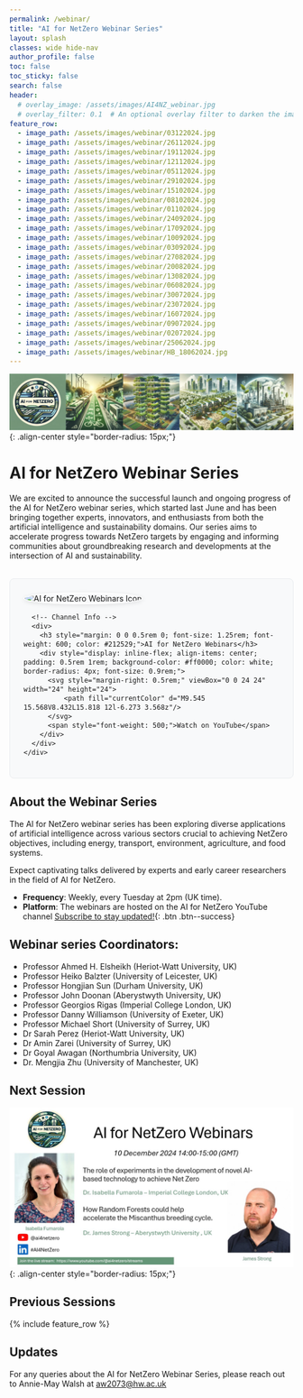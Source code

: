 ```yaml
---
permalink: /webinar/
title: "AI for NetZero Webinar Series"
layout: splash
classes: wide hide-nav
author_profile: false
toc: false
toc_sticky: false
search: false
header:
  # overlay_image: /assets/images/AI4NZ_webinar.jpg
  # overlay_filter: 0.1  # An optional overlay filter to darken the image (value is between 0 and 1)
feature_row:
  - image_path: /assets/images/webinar/03122024.jpg
  - image_path: /assets/images/webinar/26112024.jpg
  - image_path: /assets/images/webinar/19112024.jpg
  - image_path: /assets/images/webinar/12112024.jpg
  - image_path: /assets/images/webinar/05112024.jpg
  - image_path: /assets/images/webinar/29102024.jpg
  - image_path: /assets/images/webinar/15102024.jpg
  - image_path: /assets/images/webinar/08102024.jpg
  - image_path: /assets/images/webinar/01102024.jpg
  - image_path: /assets/images/webinar/24092024.jpg
  - image_path: /assets/images/webinar/17092024.jpg
  - image_path: /assets/images/webinar/10092024.jpg
  - image_path: /assets/images/webinar/03092024.jpg
  - image_path: /assets/images/webinar/27082024.jpg
  - image_path: /assets/images/webinar/20082024.jpg
  - image_path: /assets/images/webinar/13082024.jpg
  - image_path: /assets/images/webinar/06082024.jpg
  - image_path: /assets/images/webinar/30072024.jpg
  - image_path: /assets/images/webinar/23072024.jpg
  - image_path: /assets/images/webinar/16072024.jpg
  - image_path: /assets/images/webinar/09072024.jpg
  - image_path: /assets/images/webinar/02072024.jpg
  - image_path: /assets/images/webinar/25062024.jpg
  - image_path: /assets/images/webinar/HB_18062024.jpg
---
```



![image-center](/assets/images/AI4NZ_webinar.jpg){: .align-center style="border-radius: 15px;"}
# AI for NetZero Webinar Series

We are excited to announce the successful launch and ongoing progress of the AI for NetZero webinar series, which started last June and has been bringing together experts, innovators, and enthusiasts from both the artificial intelligence and sustainability domains. Our series aims to accelerate progress towards NetZero targets by engaging and informing communities about groundbreaking research and developments at the intersection of AI and sustainability. 

<div style="margin: 2rem 0; font-family: -apple-system, BlinkMacSystemFont, 'Segoe UI', Roboto, 'Helvetica Neue', Arial, sans-serif;">
  <a href="https://www.youtube.com/@ai4netzero" style="text-decoration: none; color: inherit;">
    <div style="display: flex; align-items: center; padding: 1.5rem; border-radius: 8px; background-color: #f8f9fa; border: 1px solid #e9ecef; transition: all 0.3s ease;">
      <!-- Channel Icon -->
      <div style="margin-right: 1.5rem;">
        <img src="https://yt3.ggpht.com/1igKrU5almddlPkNoT2ICgX2va3fBWz5UHYvFCAZba491LDniorUGMq4LWmN1jF4i8zoZbTj2w=s88-c-k-c0x00ffffff-no-rj" 
             alt="AI for NetZero Webinars Icon" 
             style="width: 80px; height: 80px; border-radius: 50%; border: 2px solid #fff; box-shadow: 0 2px 8px rgba(0,0,0,0.1);">
      </div>
      
      <!-- Channel Info -->
      <div>
        <h3 style="margin: 0 0 0.5rem 0; font-size: 1.25rem; font-weight: 600; color: #212529;">AI for NetZero Webinars</h3>
        <div style="display: inline-flex; align-items: center; padding: 0.5rem 1rem; background-color: #ff0000; color: white; border-radius: 4px; font-size: 0.9rem;">
          <svg style="margin-right: 0.5rem;" viewBox="0 0 24 24" width="24" height="24">
              <path fill="currentColor" d="M9.545 15.568V8.432L15.818 12l-6.273 3.568z"/>
          </svg>
          <span style="font-weight: 500;">Watch on YouTube</span>
        </div>
      </div>
    </div>
  </a>
</div>

## About the Webinar Series 
The AI for NetZero webinar series has been exploring diverse applications of artificial intelligence across various sectors crucial to achieving NetZero objectives, including energy, transport, environment, agriculture, and food systems. 

Expect captivating talks delivered by experts and early career researchers in the field of AI for NetZero.

- **Frequency**: Weekly, every Tuesday at 2pm (UK time).
- **Platform**: The webinars are hosted on the AI for NetZero YouTube channel [Subscribe to stay updated!](https://www.youtube.com/@ai4netzero?sub_confirmation=1){: .btn .btn--success}

## Webinar series Coordinators:
- Professor Ahmed H. Elsheikh (Heriot-Watt University, UK)
- Professor Heiko Balzter (University of Leicester, UK)
- Professor Hongjian Sun (Durham University, UK)
- Professor John Doonan (Aberystwyth University, UK)
- Professor Georgios Rigas (Imperial College London, UK)
- Professor Danny Williamson (University of Exeter, UK)
- Professor Michael Short (University of Surrey, UK)
- Dr Sarah Perez (Heriot-Watt University, UK)
- Dr Amin Zarei (University of Surrey, UK)
- Dr Goyal Awagan (Northumbria University, UK) 
- Dr. Mengjia Zhu (University of Manchester, UK) 


## Next Session
![image-center](/assets/images/webinar/10122024.jpg){: .align-center style="border-radius: 15px;"}

## Previous Sessions
{% include feature_row %}

## Updates 
<!-- Keep an eye out for further updates and exciting speaker announcements! 
 -->
For any queries about the AI for NetZero Webinar Series, please reach out to Annie-May Walsh at  [aw2073@hw.ac.uk](mailto:aw2073@hw.ac.uk)

